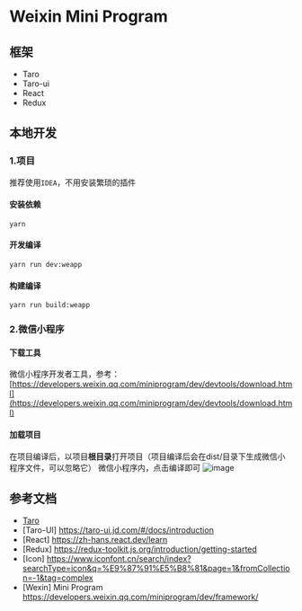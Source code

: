 # Weixin Mini Program

## 框架
- Taro
- Taro-ui
- React
- Redux

## 本地开发
### 1.项目
推荐使用`IDEA`，不用安装繁琐的插件
#### 安装依赖
```
yarn
```
#### 开发编译
```
yarn run dev:weapp
```
#### 构建编译
```
yarn run build:weapp
```

### 2.微信小程序
#### 下载工具
微信小程序开发者工具，参考：[https://developers.weixin.qq.com/miniprogram/dev/devtools/download.html](https://developers.weixin.qq.com/miniprogram/dev/devtools/download.html)
#### 加载项目
在项目编译后，以项目**根目录**打开项目（项目编译后会在dist/目录下生成微信小程序文件，可以忽略它）
微信小程序内，点击编译即可
![image](https://github.com/rainlf/weixin-mp/assets/10525928/0615cb3f-cede-49a6-8a0c-1f6a50914e16)


## 参考文档
- [Taro](https://docs.taro.zone/docs/)
- [Taro-UI] https://taro-ui.jd.com/#/docs/introduction
- [React] https://zh-hans.react.dev/learn
- [Redux] https://redux-toolkit.js.org/introduction/getting-started
- [Icon] https://www.iconfont.cn/search/index?searchType=icon&q=%E9%87%91%E5%B8%81&page=1&fromCollection=-1&tag=complex
- [Wexin] Mini Program https://developers.weixin.qq.com/miniprogram/dev/framework/

